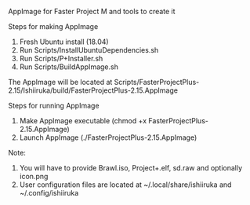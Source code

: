 AppImage for Faster Project M and tools to create it

Steps for making AppImage
1) Fresh Ubuntu install (18.04)
3) Run Scripts/InstallUbuntuDependencies.sh
4) Run Scripts/P+Installer.sh
5) Run Scripts/BuildAppImage.sh

The AppImage will be located at Scripts/FasterProjectPlus-2.15/Ishiiruka/build/FasterProjectPlus-2.15.AppImage

Steps for running AppImage
1) Make AppImage executable (chmod +x FasterProjectPlus-2.15.AppImage)
2) Launch AppImage (./FasterProjectPlus-2.15.AppImage)

Note:
1) You will have to provide Brawl.iso, Project+.elf, sd.raw and optionally icon.png
2) User configuration files are located at ~/.local/share/ishiiruka and ~/.config/ishiiruka